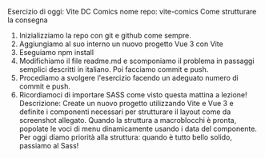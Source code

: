 Esercizio di oggi: Vite DC Comics
nome repo: vite-comics
Come strutturare la consegna
1. Inizializziamo la repo con git e github come sempre.
2. Aggiungiamo al suo interno un nuovo progetto Vue 3 con Vite
3. Eseguiamo npm install
4. Modifichiamo il file readme.md  e scomponiamo il problema in passaggi semplici descritti in italiano. Poi facciamo commit e push.
5. Procediamo a svolgere l'esercizio facendo un adeguato numero di commit e push.
6. Ricordiamoci di importare SASS come visto questa mattina a lezione!
Descrizione:
Create un nuovo progetto utilizzando Vite e Vue 3 e definite i componenti necessari per strutturare il layout come da screenshot allegato.
Quando la struttura a macroblocchi è pronta, popolate le voci di menu dinamicamente usando i data del componente.
Per oggi diamo priorità alla struttura: quando è tutto bello solido, passiamo al Sass!